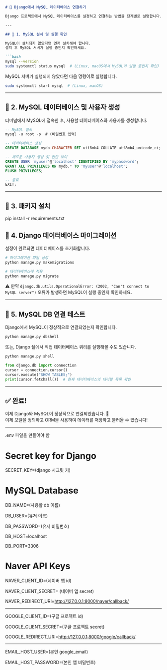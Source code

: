 ```markdown
# 📌 Django에서 MySQL 데이터베이스 연결하기

Django 프로젝트에서 MySQL 데이터베이스를 설정하고 연결하는 방법을 단계별로 설명합니다.

---

## 📌 1. MySQL 설치 및 실행 확인

MySQL이 설치되지 않았다면 먼저 설치해야 합니다.  
설치 후 MySQL 서버가 실행 중인지 확인하세요.

```bash
mysql --version
sudo systemctl status mysql  # (Linux, macOS에서 MySQL이 실행 중인지 확인)
```

MySQL 서버가 실행되지 않았다면 다음 명령어로 실행합니다.

```bash
sudo systemctl start mysql  # (Linux, macOS)
```

---

## 📌 2. MySQL 데이터베이스 및 사용자 생성

터미널에서 MySQL에 접속한 후, 사용할 데이터베이스와 사용자를 생성합니다.

```sql
-- MySQL 접속
mysql -u root -p  # (비밀번호 입력)

-- 데이터베이스 생성
CREATE DATABASE mydb CHARACTER SET utf8mb4 COLLATE utf8mb4_unicode_ci;

-- 새로운 사용자 생성 및 권한 부여
CREATE USER 'myuser'@'localhost' IDENTIFIED BY 'mypassword';
GRANT ALL PRIVILEGES ON mydb.* TO 'myuser'@'localhost';
FLUSH PRIVILEGES;

-- 종료
EXIT;
```

---

## 📌 3. 패키지 설치

pip install -r requirements.txt


## 📌 4. Django 데이터베이스 마이그레이션

설정이 완료되면 데이터베이스를 초기화합니다.

```bash
# 마이그레이션 파일 생성
python manage.py makemigrations

# 데이터베이스에 적용
python manage.py migrate
```

⚠️ 만약 `django.db.utils.OperationalError: (2002, "Can't connect to MySQL server")` 오류가 발생하면 MySQL이 실행 중인지 확인하세요.

---

## 📌 5. MySQL DB 연결 테스트

Django에서 MySQL이 정상적으로 연결되었는지 확인합니다.

```bash
python manage.py dbshell
```

또는, Django 쉘에서 직접 데이터베이스 쿼리를 실행해볼 수도 있습니다.

```bash
python manage.py shell
```

```python
from django.db import connection
cursor = connection.cursor()
cursor.execute("SHOW TABLES;")
print(cursor.fetchall())  # 현재 데이터베이스의 테이블 목록 확인
```

---

## ✅ 완료!

이제 Django와 MySQL이 정상적으로 연결되었습니다. 🎉  
이제 모델을 정의하고 ORM을 사용하여 데이터를 저장하고 불러올 수 있습니다!

---


.env 파일을 만들어야 함
# Secret key for Django
SECRET_KEY=(django 시크릿 키)

# MySQL Database
DB_NAME=(사용할 db 이름)

DB_USER=(유저 이름)

DB_PASSWORD=(유저 비밀번호)

DB_HOST=localhost

DB_PORT=3306

# Naver API Keys
NAVER_CLIENT_ID=(네이버 앱 id)

NAVER_CLIENT_SECRET= (네이버 앱 secret)

NAVER_REDIRECT_URI=http://127.0.0.1:8000/naver/callback/


---
GOOGLE_CLIENT_ID=(구글 프로젝트 id)

GOOGLE_CLIENT_SECRET=(구글 프로젝트 secret)

GOOGLE_REDIRECT_URI=http://127.0.0.1:8000/google/callback/


---
EMAIL_HOST_USER=(본인 google_email)

EMAIL_HOST_PASSWORD=(본인 앱 비밀번호)
